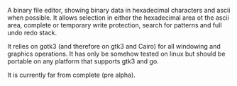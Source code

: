 A binary file editor, showing binary data in hexadecimal characters and ascii
when possible. It allows selection in either the hexadecimal area ot the ascii
area, complete or temporary write protection, search for patterns and full undo
redo stack.

It relies on gotk3 (and therefore on gtk3 and Cairo) for all windowing and
graphics operations. It has only be somehow tested on linux but should be
portable on any platform that supports gtk3 and go.

It is currently far from complete (pre alpha).


